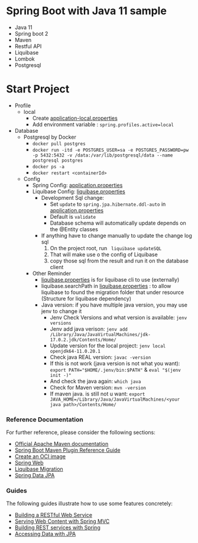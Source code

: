 
# Spring Boot with Java 11 sample
- Java 11
- Spring boot 2
- Maven
- Restful API
- Liquibase
- Lombok
- Postgresql

# Start Project
- Profile
    - local
        - Create [application-local.properties](src/main/resources/application-local.properties)
        - Add environment variable : `spring.profiles.active=local`
- Database
    - Postgresql by Docker
        - ```docker pull postgres```
        - ```docker run -itd -e POSTGRES_USER=sa -e POSTGRES_PASSWORD=pw -p 5432:5432 -v /data:/var/lib/postgresql/data --name postgresql postgres```
        - ```docker ps -a```
        - ```docker restart <containerId>```
    - Config
        - Spring Config: [application.properties](src/main/resources/application.properties)
        - Liquibase Config: [liquibase.properties](liquibase.properties)
            - Development Sql change:
                - Set `update` to `spring.jpa.hibernate.ddl-auto` in [application.properties](src/main/resources/application.properties)
                - Default is `validate`
                - Database schema will automatically update depends on the @Entity classes
            - If anything have to change manually to update the change log sql
                1. On the project root, run ` liquibase updateSQL`
                2. That will make use o the config of Liquibase
                3. copy those sql from the result and run it on the database client
        - Other Reminder
            - [liquibase.properties](liquibase.properties) is for liquibase cli to use (externally)
            - liquibase.searchPath in [liquibase.properties](liquibase.properties) : to allow liquibase to found the migration folder that under resource (Structure for liquibase dependency)
            - Java version: if you have multiple java version, you may use jenv to change it
                - Jenv Check Versions and what version is available: ```jenv versions```
                - Jenv add java verison: ```jenv add /Library/Java/JavaVirtualMachines/jdk-17.0.2.jdk/Contents/Home/```
                - Update version for the local project: ```jenv local openjdk64-11.0.20.1```
                - Check java REAL version: ```javac -version```
                - If this is not work  (java version is not what you want): ```export PATH="$HOME/.jenv/bin:$PATH"``` & ```eval "$(jenv init -)"```
                - And check the java again: ```which java```
                - Check for Maven version: ```mvn -version```
                - If maven java. is still not u want: ```export JAVA_HOME=/Library/Java/JavaVirtualMachines/<your java path>/Contents/Home/```

### Reference Documentation
For further reference, please consider the following sections:

* [Official Apache Maven documentation](https://maven.apache.org/guides/index.html)
* [Spring Boot Maven Plugin Reference Guide](https://docs.spring.io/spring-boot/docs/3.1.3/maven-plugin/reference/html/)
* [Create an OCI image](https://docs.spring.io/spring-boot/docs/3.1.3/maven-plugin/reference/html/#build-image)
* [Spring Web](https://docs.spring.io/spring-boot/docs/3.1.3/reference/htmlsingle/index.html#web)
* [Liquibase Migration](https://docs.spring.io/spring-boot/docs/3.1.3/reference/htmlsingle/index.html#howto.data-initialization.migration-tool.liquibase)
* [Spring Data JPA](https://docs.spring.io/spring-boot/docs/3.1.3/reference/htmlsingle/index.html#data.sql.jpa-and-spring-data)

### Guides
The following guides illustrate how to use some features concretely:

* [Building a RESTful Web Service](https://spring.io/guides/gs/rest-service/)
* [Serving Web Content with Spring MVC](https://spring.io/guides/gs/serving-web-content/)
* [Building REST services with Spring](https://spring.io/guides/tutorials/rest/)
* [Accessing Data with JPA](https://spring.io/guides/gs/accessing-data-jpa/)

